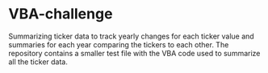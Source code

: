 # VBA-challenge
Summarizing ticker data to track yearly changes for each ticker value and summaries for each year comparing the tickers to each other. The repository contains a smaller test file with the VBA code used to summarize all the ticker data. 

